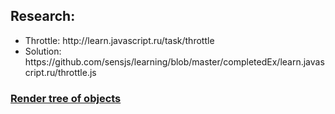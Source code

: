 <h2>Research: </h2>
<ul>
<li>Throttle: http://learn.javascript.ru/task/throttle</li>
<li>Solution: https://github.com/sensjs/learning/blob/master/completedEx/learn.javascript.ru/throttle.js</li>
</ul>
<h3><a href="
https://github.com/sensjs/learning/blob/master/completedEx/learn.javascript.ru/dom.tree%20from%20object.js
">Render tree of objects<a/><h2/>
